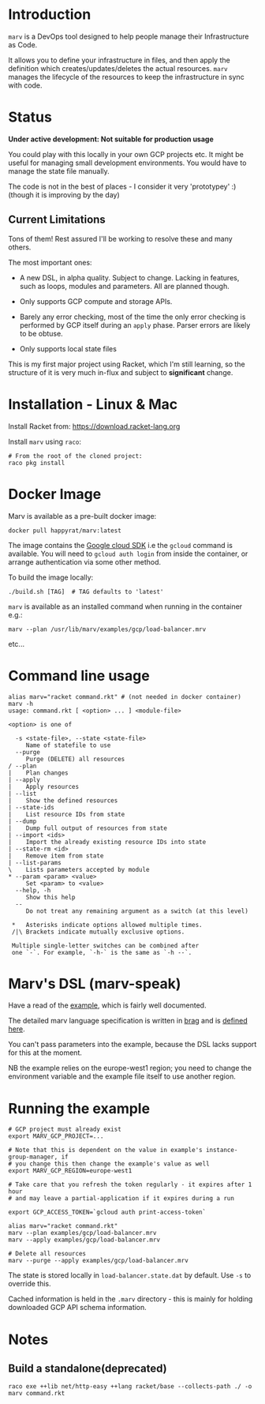 # Introduction

`marv` is a DevOps tool designed to help people manage their Infrastructure as Code.

It allows you to define your infrastructure in files, and then apply the
definition which creates/updates/deletes the actual resources. `marv` manages
the lifecycle of the resources to keep the infrastructure in sync with code.

# Status

__Under active development: Not suitable for production usage__

You could play with this locally in your own GCP projects etc. It might be
useful for managing small development environments. You would have to manage the
state file manually.

The code is not in the best of places - I consider it very 'prototypey' :)
(though it is improving by the day)

## Current Limitations

Tons of them! Rest assured I'll be working to resolve these and many others.

The most important ones:

- A new DSL, in alpha quality. Subject to change. Lacking in features, such as
loops, modules and parameters. All are planned though.

- Only supports GCP compute and storage APIs.

- Barely any error checking, most of the time the only error checking is
performed by GCP itself during an `apply` phase. Parser errors are likely to be
obtuse.

- Only supports local state files

This is my first major project using Racket, which I'm still learning, so the
structure of it is very much in-flux and subject to __significant__ change. 

# Installation - Linux & Mac

Install Racket from: https://download.racket-lang.org

Install `marv` using `raco`:

    # From the root of the cloned project:
    raco pkg install

# Docker Image

Marv is available as a pre-built docker image:

    docker pull happyrat/marv:latest

The image contains the [Google cloud SDK](https://cloud.google.com/sdk) i.e the
`gcloud` command is available. You will need to `gcloud auth login` from inside
the container, or arrange authentication via some other method.

To build the image locally:

    ./build.sh [TAG]  # TAG defaults to 'latest'

`marv` is available as an installed command when running in the container e.g.:

    marv --plan /usr/lib/marv/examples/gcp/load-balancer.mrv

etc...

# Command line usage
```
alias marv="racket command.rkt" # (not needed in docker container)
marv -h
usage: command.rkt [ <option> ... ] <module-file>

<option> is one of

  -s <state-file>, --state <state-file>
     Name of statefile to use
  --purge
     Purge (DELETE) all resources
/ --plan
|    Plan changes
| --apply
|    Apply resources
| --list
|    Show the defined resources
| --state-ids
|    List resource IDs from state
| --dump
|    Dump full output of resources from state
| --import <ids>
|    Import the already existing resource IDs into state
| --state-rm <id>
|    Remove item from state
| --list-params
\    Lists parameters accepted by module
* --param <param> <value>
     Set <param> to <value>
  --help, -h
     Show this help
  --
     Do not treat any remaining argument as a switch (at this level)

 *   Asterisks indicate options allowed multiple times.
 /|\ Brackets indicate mutually exclusive options.

 Multiple single-letter switches can be combined after
 one `-`. For example, `-h-` is the same as `-h --`.
 ```
    
# Marv's DSL (marv-speak)

Have a read of the [example](examples/gcp/load-balancer.mrv), which is fairly
well documented.

The detailed marv language specification is written in
[brag](https://docs.racket-lang.org/brag/index.html) and is [defined here](alpha/parser.rkt).

You can't pass parameters into the example, because the DSL lacks support for
this at the moment.

NB the example relies on the europe-west1 region; you need to change the
environment variable and the example file itself to use another region.

# Running the example

    # GCP project must already exist
    export MARV_GCP_PROJECT=...

    # Note that this is dependent on the value in example's instance-group-manager, if
    # you change this then change the example's value as well
    export MARV_GCP_REGION=europe-west1

    # Take care that you refresh the token regularly - it expires after 1 hour
    # and may leave a partial-application if it expires during a run
    
    export GCP_ACCESS_TOKEN=`gcloud auth print-access-token`

    alias marv="racket command.rkt"
    marv --plan examples/gcp/load-balancer.mrv
    marv --apply examples/gcp/load-balancer.mrv 

    # Delete all resources
    marv --purge --apply examples/gcp/load-balancer.mrv 

The state is stored locally in `load-balancer.state.dat` by default. Use `-s` to
override this.

Cached information is held in the `.marv` directory - this is mainly for holding
downloaded GCP API schema information.

# Notes

## Build a standalone(deprecated)

    raco exe ++lib net/http-easy ++lang racket/base --collects-path ./ -o marv command.rkt